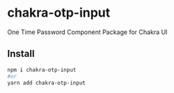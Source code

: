 # chakra-otp-input

One Time Password Component Package for Chakra UI

## Install

```bash
npm i chakra-otp-input
#or
yarn add chakra-otp-input
```
